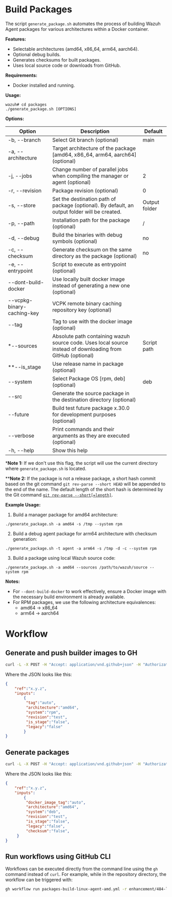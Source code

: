 # Build Packages

The script `generate_package.sh` automates the process of building Wazuh Agent packages for various architectures within a Docker container.

**Features:**

- Selectable architectures (amd64, x86_64, arm64, aarch64).
- Optional debug builds.
- Generates checksums for built packages.
- Uses local source code or downloads from GitHub.

**Requirements:**

- Docker installed and running.

**Usage:**
```
wazuh# cd packages
./generate_package.sh [OPTIONS]
```

**Options:**

| Option                     | Description                                                                                                | Default         |
|----------------------------|------------------------------------------------------------------------------------------------------------|-----------------|
| -b, --branch               | Select Git branch (optional)                                                                               | main            |
| -a, --architecture         | Target architecture of the package [amd64, x86_64, arm64, aarch64] (optional)                                               |                 |
| -j, --jobs                 | Change number of parallel jobs when compiling the manager or agent (optional)                              | 2               |
| -r, --revision             | Package revision (optional)                                                                                | 0               |
| -s, --store                | Set the destination path of package (optional). By default, an output folder will be created.              | Output folder   |
| -p, --path                 | Installation path for the package (optional)                                                               | /               |
| -d, --debug                | Build the binaries with debug symbols (optional)                                                           | no              |
| -c, --checksum             | Generate checksum on the same directory as the package (optional)                                          | no              |
| -e, --entrypoint           | Script to execute as entrypoint (optional)                                                                 |                 |
| --dont-build-docker        | Use locally built docker image instead of generating a new one (optional)                                  |                 |
| --vcpkg-binary-caching-key | VCPK remote binary caching repository key (optional)                                                       |                 |
| --tag                      | Tag to use with the docker image (optional)                                                                |                 |
|*--sources                  | Absolute path containing wazuh source code. Uses local source instead of downloading from GitHub (optional)| Script path     |
|**--is_stage                | Use release name in package (optional)                                                                     |                 |
| --system                   | Select Package OS [rpm, deb] (optional)                                                                    | deb             |
| --src                      | Generate the source package in the destination directory (optional)                                        |                 |
| --future                   | Build test future package x.30.0 for development purposes (optional)                                       |                 |
| --verbose                  | Print commands and their arguments as they are executed (optional)                                         |                 |
| -h, --help                 | Show this help                                                                                             |                 |

***Note 1:** If we don't use this flag, the script will use the current directory where `generate_package.sh` is located.

****Note 2:** If the package is not a release package, a short hash commit based on the git command `git rev-parse --short HEAD` will be appended to the end of the name. The default length of the short hash is determined by the Git command [`git rev-parse --short[=length]`](https://git-scm.com/docs/git-rev-parse#Documentation/git-rev-parse.txt---shortlength:~:text=interpreted%20as%20usual.-,%2D%2Dshort%5B%3Dlength%5D,-Same%20as%20%2D%2Dverify).

**Example Usage:**

1. Build a manager package for amd64 architecture:
```
./generate_package.sh -a amd64 -s /tmp --system rpm
```

2. Build a debug agent package for arm64 architecture with checksum generation:
```
./generate_package.sh -t agent -a arm64 -s /tmp -d -c --system rpm
```

3. Build a package using local Wazuh source code:
```
./generate_package.sh -a amd64 --sources /path/to/wazuh/source --system rpm
```

**Notes:**
- For `--dont-build-docker` to work effectively, ensure a Docker image with the necessary build environment is already available.
- For RPM packages, we use the following architecture equivalences:
    * amd64 -> x86_64
    * arm64 -> aarch64

# Workflow

## Generate and push builder images to GH

```bash
curl -L -X POST -H "Accept: application/vnd.github+json" -H "Authorization: Bearer $GH_WORKFLOW_TOKEN" -H "X-GitHub-Api-Version: 2022-11-28" --data-binary "@$(pwd)/wazuh-agent-test-amd64-rpm.json" "https://api.github.com/repos/wazuh/wazuh-agent/actions/workflows/packages-upload-images.yml/dispatches"
```

Where the JSON looks like this:

```json
{
    "ref":"x.y.z",
    "inputs":
        {
         "tag":"auto",
         "architecture":"amd64",
         "system":"rpm",
         "revision":"test",
         "is_stage":"false",
         "legacy":"false"
        }
}
```

## Generate packages

```bash
curl -L -X POST -H "Accept: application/vnd.github+json" -H "Authorization: Bearer $GH_WORKFLOW_TOKEN" -H "X-GitHub-Api-Version: 2022-11-28" --data-binary "@$(pwd)/wazuh-agent-test-amd64-rpm.json" "https://api.github.com/repos/wazuh/wazuh-agent/actions/workflows/packages-build-linux-agent.yml/dispatches"
```

Where the JSON looks like this:
```json
{
    "ref":"x.y.z",
    "inputs":
        {
         "docker_image_tag":"auto",
         "architecture":"amd64",
         "system":"deb",
         "revision":"test",
         "is_stage":"false",
         "legacy":"false",
         "checksum":"false",
     }
}
```

## Run workflows using GitHub CLI

Workflows can be executed directly from the command line using the `gh` command instead of `curl`. For example, while in the repository directory, the workflow can be triggered with:

```bash
gh workflow run packages-build-linux-agent-amd.yml -r enhancement/484-linux-rpmdeb-arm-package-creation -f architecture=arm64 -f source_reference=enhancement/484-linux-rpmdeb-arm-package-creation -f revision=3 -f is_stage=false -f system=rpm -f id=test_arm64_deps -f upload_to=artifact
```
